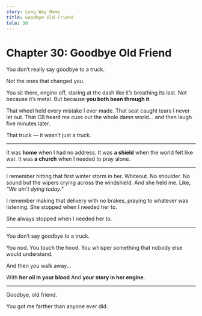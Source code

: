 ```yaml
---
story: Long Way Home
title: Goodbye Old Friend
tale: 30
---
```


# Chapter 30: Goodbye Old Friend

You don’t really say goodbye to a truck.

Not the ones that changed you.

You sit there, engine off, staring at the dash like it’s breathing its last.
Not because it’s metal.
But because **you both been through it**.

That wheel held every mistake I ever made.
That seat caught tears I never let out.
That CB heard me cuss out the whole damn world... and then laugh five minutes later.

That truck — it wasn’t just a truck.

---

It was **home** when I had no address.
It was **a shield** when the world felt like war.
It was **a church** when I needed to pray alone.

---

I remember hitting that first winter storm in her.
Whiteout. No shoulder. No sound but the wipers crying across the windshield.
And she held me. Like, *“We ain’t dying today.”*

I remember making that delivery with no brakes, praying to whatever was listening.
She stopped when I needed her to.

She always stopped when I needed her to.

---

You don’t say goodbye to a truck.

You nod.
You touch the hood.
You whisper something that nobody else would understand.

And then you walk away...

With **her oil in your blood**
And **your story in her engine**.

---

Goodbye, old friend.

You got me farther than anyone ever did.
